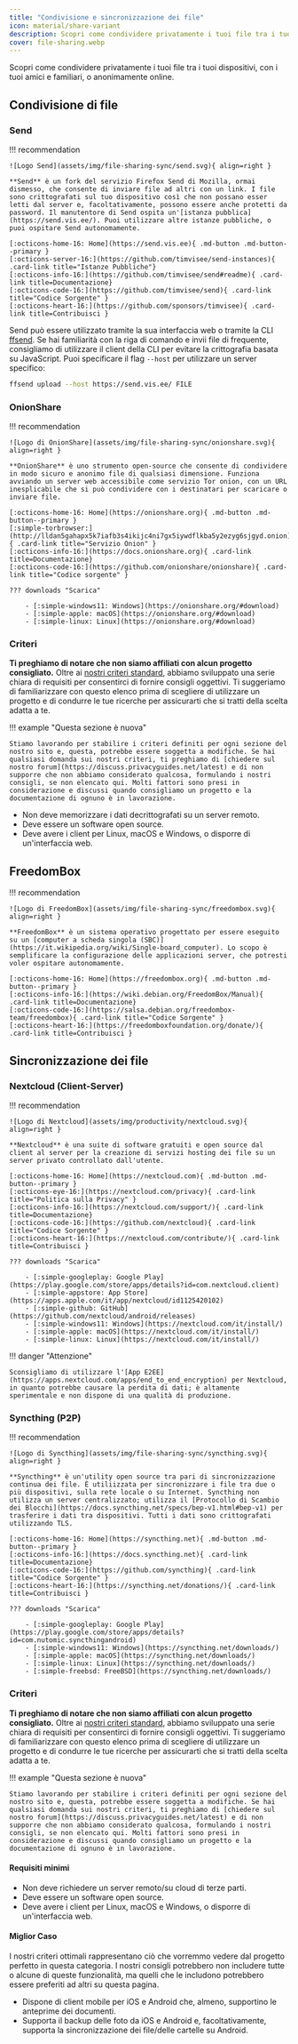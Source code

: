 ```yaml
---
title: "Condivisione e sincronizzazione dei file"
icon: material/share-variant
description: Scopri come condividere privatamente i tuoi file tra i tuoi dispositivi, con i tuoi amici e familiari, o anonimamente online.
cover: file-sharing.webp
---
```


Scopri come condividere privatamente i tuoi file tra i tuoi dispositivi, con i tuoi amici e familiari, o anonimamente online.

## Condivisione di file

### Send

!!! recommendation

    ![Logo Send](assets/img/file-sharing-sync/send.svg){ align=right }
    
    **Send** è un fork del servizio Firefox Send di Mozilla, ormai dismesso, che consente di inviare file ad altri con un link. I file sono crittografati sul tuo dispositivo così che non possano esser letti dal server e, facoltativamente, possono essere anche protetti da password. Il manutentore di Send ospita un'[istanza pubblica](https://send.vis.ee/). Puoi utilizzare altre istanze pubbliche, o puoi ospitare Send autonomamente.
    
    [:octicons-home-16: Home](https://send.vis.ee){ .md-button .md-button--primary }
    [:octicons-server-16:](https://github.com/timvisee/send-instances){ .card-link title="Istanze Pubbliche"}
    [:octicons-info-16:](https://github.com/timvisee/send#readme){ .card-link title=Documentazione}
    [:octicons-code-16:](https://github.com/timvisee/send){ .card-link title="Codice Sorgente" }
    [:octicons-heart-16:](https://github.com/sponsors/timvisee){ .card-link title=Contribuisci }

Send può essere utilizzato tramite la sua interfaccia web o tramite la CLI [ffsend](https://github.com/timvisee/ffsend). Se hai familiarità con la riga di comando e invii file di frequente, consigliamo di utilizzare il client della CLI per evitare la crittografia basata su JavaScript. Puoi specificare il flag `--host` per utilizzare un server specifico:

```bash
ffsend upload --host https://send.vis.ee/ FILE
```

### OnionShare

!!! recommendation

    ![Logo di OnionShare](assets/img/file-sharing-sync/onionshare.svg){ align=right }
    
    **OnionShare** è uno strumento open-source che consente di condividere in modo sicuro e anonimo file di qualsiasi dimensione. Funziona avviando un server web accessibile come servizio Tor onion, con un URL inesplicabile che si può condividere con i destinatari per scaricare o inviare file.
    
    [:octicons-home-16: Home](https://onionshare.org){ .md-button .md-button--primary }
    [:simple-torbrowser:](http://lldan5gahapx5k7iafb3s4ikijc4ni7gx5iywdflkba5y2ezyg6sjgyd.onion){ .card-link title="Servizio Onion" }
    [:octicons-info-16:](https://docs.onionshare.org){ .card-link title=Documentazione}
    [:octicons-code-16:](https://github.com/onionshare/onionshare){ .card-link title="Codice sorgente" }
    
    ??? downloads "Scarica"
    
        - [:simple-windows11: Windows](https://onionshare.org/#download)
        - [:simple-apple: macOS](https://onionshare.org/#download)
        - [:simple-linux: Linux](https://onionshare.org/#download)

### Criteri

**Ti preghiamo di notare che non siamo affiliati con alcun progetto consigliato.** Oltre ai [nostri criteri standard](about/criteria.md), abbiamo sviluppato una serie chiara di requisiti per consentirci di fornire consigli oggettivi. Ti suggeriamo di familiarizzare con questo elenco prima di scegliere di utilizzare un progetto e di condurre le tue ricerche per assicurarti che si tratti della scelta adatta a te.

!!! example "Questa sezione è nuova"

    Stiamo lavorando per stabilire i criteri definiti per ogni sezione del nostro sito e, questa, potrebbe essere soggetta a modifiche. Se hai qualsiasi domanda sui nostri criteri, ti preghiamo di [chiedere sul nostro forum](https://discuss.privacyguides.net/latest) e di non supporre che non abbiamo considerato qualcosa, formulando i nostri consigli, se non elencato qui. Molti fattori sono presi in considerazione e discussi quando consigliamo un progetto e la documentazione di ognuno è in lavorazione.

- Non deve memorizzare i dati decrittografati su un server remoto.
- Deve essere un software open source.
- Deve avere i client per Linux, macOS e Windows, o disporre di un'interfaccia web.

## FreedomBox

!!! recommendation

    ![Logo di FreedomBox](assets/img/file-sharing-sync/freedombox.svg){ align=right }
    
    **FreedomBox** è un sistema operativo progettato per essere eseguito su un [computer a scheda singola (SBC)](https://it.wikipedia.org/wiki/Single-board_computer). Lo scopo è semplificare la configurazione delle applicazioni server, che potresti voler ospitare autonomamente.
    
    [:octicons-home-16: Home](https://freedombox.org){ .md-button .md-button--primary }
    [:octicons-info-16:](https://wiki.debian.org/FreedomBox/Manual){ .card-link title=Documentazione}
    [:octicons-code-16:](https://salsa.debian.org/freedombox-team/freedombox){ .card-link title="Codice Sorgente" }
    [:octicons-heart-16:](https://freedomboxfoundation.org/donate/){ .card-link title=Contribuisci }

## Sincronizzazione dei file

### Nextcloud (Client-Server)

!!! recommendation

    ![Logo di Nextcloud](assets/img/productivity/nextcloud.svg){ align=right }
    
    **Nextcloud** è una suite di software gratuiti e open source dal client al server per la creazione di servizi hosting dei file su un server privato controllato dall'utente.
    
    [:octicons-home-16: Home](https://nextcloud.com){ .md-button .md-button--primary }
    [:octicons-eye-16:](https://nextcloud.com/privacy){ .card-link title="Politica sulla Privacy" }
    [:octicons-info-16:](https://nextcloud.com/support/){ .card-link title=Documentazione}
    [:octicons-code-16:](https://github.com/nextcloud){ .card-link title="Codice Sorgente" }
    [:octicons-heart-16:](https://nextcloud.com/contribute/){ .card-link title=Contribuisci }
    
    ??? downloads "Scarica"
    
        - [:simple-googleplay: Google Play](https://play.google.com/store/apps/details?id=com.nextcloud.client)
        - [:simple-appstore: App Store](https://apps.apple.com/it/app/nextcloud/id1125420102)
        - [:simple-github: GitHub](https://github.com/nextcloud/android/releases)
        - [:simple-windows11: Windows](https://nextcloud.com/it/install/)
        - [:simple-apple: macOS](https://nextcloud.com/it/install/)
        - [:simple-linux: Linux](https://nextcloud.com/it/install/)

!!! danger "Attenzione"

    Sconsigliamo di utilizzare l'[App E2EE](https://apps.nextcloud.com/apps/end_to_end_encryption) per Nextcloud, in quanto potrebbe causare la perdita di dati; è altamente sperimentale e non dispone di una qualità di produzione.

### Syncthing (P2P)

!!! recommendation

    ![Logo di Syncthing](assets/img/file-sharing-sync/syncthing.svg){ align=right }
    
    **Syncthing** è un'utility open source tra pari di sincronizzazione continua dei file. È utiliizzata per sincronizzare i file tra due o più dispositivi, sulla rete locale o su Internet. Syncthing non utilizza un server centralizzato; utilizza il [Protocollo di Scambio dei Blocchi](https://docs.syncthing.net/specs/bep-v1.html#bep-v1) per trasferire i dati tra dispositivi. Tutti i dati sono crittografati utilizzando TLS.
    
    [:octicons-home-16: Home](https://syncthing.net){ .md-button .md-button--primary }
    [:octicons-info-16:](https://docs.syncthing.net){ .card-link title=Documentazione}
    [:octicons-code-16:](https://github.com/syncthing){ .card-link title="Codice Sorgente" }
    [:octicons-heart-16:](https://syncthing.net/donations/){ .card-link title=Contribuisci }
    
    ??? downloads "Scarica"
    
        - [:simple-googleplay: Google Play](https://play.google.com/store/apps/details?id=com.nutomic.syncthingandroid)
        - [:simple-windows11: Windows](https://syncthing.net/downloads/)
        - [:simple-apple: macOS](https://syncthing.net/downloads/)
        - [:simple-linux: Linux](https://syncthing.net/downloads/)
        - [:simple-freebsd: FreeBSD](https://syncthing.net/downloads/)

### Criteri

**Ti preghiamo di notare che non siamo affiliati con alcun progetto consigliato.** Oltre ai [nostri criteri standard](about/criteria.md), abbiamo sviluppato una serie chiara di requisiti per consentirci di fornire consigli oggettivi. Ti suggeriamo di familiarizzare con questo elenco prima di scegliere di utilizzare un progetto e di condurre le tue ricerche per assicurarti che si tratti della scelta adatta a te.

!!! example "Questa sezione è nuova"

    Stiamo lavorando per stabilire i criteri definiti per ogni sezione del nostro sito e, questa, potrebbe essere soggetta a modifiche. Se hai qualsiasi domanda sui nostri criteri, ti preghiamo di [chiedere sul nostro forum](https://discuss.privacyguides.net/latest) e di non supporre che non abbiamo considerato qualcosa, formulando i nostri consigli, se non elencato qui. Molti fattori sono presi in considerazione e discussi quando consigliamo un progetto e la documentazione di ognuno è in lavorazione.

#### Requisiti minimi

- Non deve richiedere un server remoto/su cloud di terze parti.
- Deve essere un software open source.
- Deve avere i client per Linux, macOS e Windows, o disporre di un'interfaccia web.

#### Miglior Caso

I nostri criteri ottimali rappresentano ciò che vorremmo vedere dal progetto perfetto in questa categoria. I nostri consigli potrebbero non includere tutte o alcune di queste funzionalità, ma quelli che le includono potrebbero essere preferiti ad altri su questa pagina.

- Dispone di client mobile per iOS e Android che, almeno, supportino le anteprime dei documenti.
- Supporta il backup delle foto da iOS e Android e, facoltativamente, supporta la sincronizzazione dei file/delle cartelle su Android.
